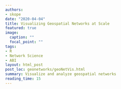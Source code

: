 ```yaml
---
authors:
- skope
date: "2020-04-04"
title: Visualizing Geospatial Networks at Scale
featured: true
image:
  caption: ""
  focal_point: ""
tags:
- R
- Network Science
- ABI
layout: html_post
post_loc: geonetworks/geoNetVis.html
summary: Visualize and analyze geospatial networks
reading_time: 15
---
```


